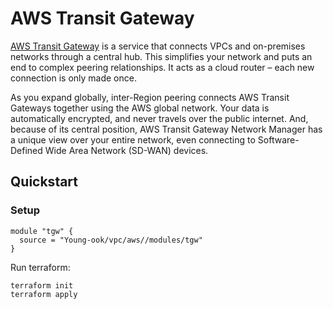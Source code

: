 # AWS Transit Gateway
[AWS Transit Gateway](https://aws.amazon.com/transit-gateway/) is a service that connects VPCs and on-premises networks through a central hub. This simplifies your network and puts an end to complex peering relationships. It acts as a cloud router – each new connection is only made once.

As you expand globally, inter-Region peering connects AWS Transit Gateways together using the AWS global network. Your data is automatically encrypted, and never travels over the public internet. And, because of its central position, AWS Transit Gateway Network Manager has a unique view over your entire network, even connecting to Software-Defined Wide Area Network (SD-WAN) devices.

## Quickstart
### Setup

```hcl
module "tgw" {
  source = "Young-ook/vpc/aws//modules/tgw"
}
```

Run terraform:
```
terraform init
terraform apply
```

